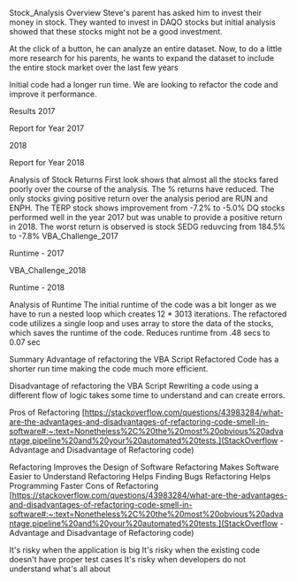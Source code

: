 Stock_Analysis
Overview
Steve's parent has asked him to invest their money in stock. They wanted to invest in DAQO stocks but initial analysis showed that these stocks might not be a good investment.

At the click of a button, he can analyze an entire dataset. Now, to do a little more research for his parents, he wants to expand the dataset to include the entire stock market over the last few years

Initial code had a longer run time. We are looking to refactor the code and improve it performance.

Results
2017

Report for Year 2017

2018

Report for Year 2018

Analysis of Stock Returns
First look shows that almost all the stocks fared poorly over the course of the analysis. The % returns have reduced.
The only stocks giving positive return over the analysis period are RUN and ENPH.
The TERP stock shows improvement from -7.2% to -5.0%
DQ stocks performed well in the year 2017 but was unable to provide a positive return in 2018.
The worst return is observed is stock SEDG reduvcing from 184.5% to -7.8%
VBA_Challenge_2017

Runtime - 2017

VBA_Challenge_2018

Runtime - 2018

Analysis of Runtime
The initial runtime of the code was a bit longer as we have to run a nested loop which creates 12 * 3013 iterations. The refactored code utilizes a single loop and uses array to store the data of the stocks, which saves the runtime of the code. Reduces runtime from .48 secs to 0.07 sec

Summary
Advantage of refactoring the VBA Script
Refactored Code has a shorter run time making the code much more efficient.

Disadvantage of refactoring the VBA Script
Rewriting a code using a different flow of logic takes some time to understand and can create errors.

Pros of Refactoring
[https://stackoverflow.com/questions/43983284/what-are-the-advantages-and-disadvantages-of-refactoring-code-smell-in-software#:~:text=Nonetheless%2C%20the%20most%20obvious%20advantage,pipeline%20and%20your%20automated%20tests.](StackOverflow - Advantage and Disadvantage of Refactoring code)

Refactoring Improves the Design of Software
Refactoring Makes Software Easier to Understand
Refactoring Helps Finding Bugs
Refactoring Helps Programming Faster
Cons of Refactoring
[https://stackoverflow.com/questions/43983284/what-are-the-advantages-and-disadvantages-of-refactoring-code-smell-in-software#:~:text=Nonetheless%2C%20the%20most%20obvious%20advantage,pipeline%20and%20your%20automated%20tests.](StackOverflow - Advantage and Disadvantage of Refactoring code)

It's risky when the application is big
It's risky when the existing code doesn't have proper test cases
It's risky when developers do not understand what's all about
